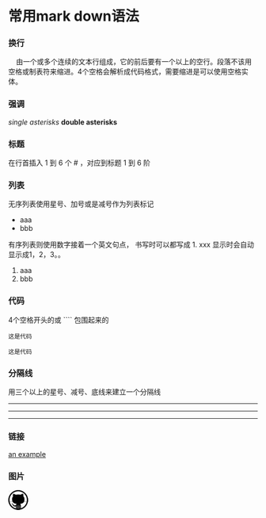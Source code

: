# 常用mark down语法
### 换行
&nbsp;&nbsp;&nbsp;&nbsp;由一个或多个连续的文本行组成，它的前后要有一个以上的空行。段落不该用空格或制表符来缩进。4个空格会解析成代码格式，需要缩进是可以使用空格实体。

### 强调
*single asterisks*
**double asterisks**

### 标题
在行首插入 1 到 6 个 # ，对应到标题 1 到 6 阶

### 列表
无序列表使用星号、加号或是减号作为列表标记
* aaa
* bbb

有序列表则使用数字接着一个英文句点，
书写时可以都写成 1. xxx
显示时会自动显示成1，2，3。。
1. aaa
1. bbb

### 代码
4个空格开头的或 ```` 包围起来的

    这是代码

````
这是代码
````

### 分隔线
用三个以上的星号、减号、底线来建立一个分隔线
***
---
___

### 链接
[an example][1]

### 图片
![头像][header]

[1]: http://www.baidu.com/  "百度"
[header]: ./pic/coderzhuang.jpeg  "图片"
